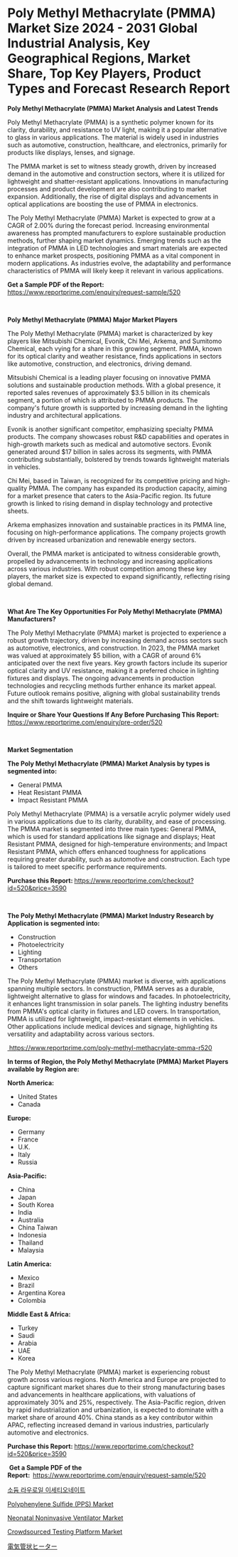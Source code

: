 <p><h1>Poly Methyl Methacrylate (PMMA) Market Size 2024 - 2031 Global Industrial Analysis, Key Geographical Regions, Market Share, Top Key Players, Product Types and Forecast Research Report</h1></p><p><strong>Poly Methyl Methacrylate (PMMA) Market Analysis and Latest Trends</strong></p>
<p><p>Poly Methyl Methacrylate (PMMA) is a synthetic polymer known for its clarity, durability, and resistance to UV light, making it a popular alternative to glass in various applications. The material is widely used in industries such as automotive, construction, healthcare, and electronics, primarily for products like displays, lenses, and signage. </p><p>The PMMA market is set to witness steady growth, driven by increased demand in the automotive and construction sectors, where it is utilized for lightweight and shatter-resistant applications. Innovations in manufacturing processes and product development are also contributing to market expansion. Additionally, the rise of digital displays and advancements in optical applications are boosting the use of PMMA in electronics.</p><p>The Poly Methyl Methacrylate (PMMA) Market is expected to grow at a CAGR of 2.00% during the forecast period. Increasing environmental awareness has prompted manufacturers to explore sustainable production methods, further shaping market dynamics. Emerging trends such as the integration of PMMA in LED technologies and smart materials are expected to enhance market prospects, positioning PMMA as a vital component in modern applications. As industries evolve, the adaptability and performance characteristics of PMMA will likely keep it relevant in various applications.</p></p>
<p><strong>Get a Sample PDF of the Report:&nbsp;</strong> <a href="https://www.reportprime.com/enquiry/request-sample/520">https://www.reportprime.com/enquiry/request-sample/520</a></p>
<p>&nbsp;</p>
<p><strong>Poly Methyl Methacrylate (PMMA) Major Market Players</strong></p>
<p><p>The Poly Methyl Methacrylate (PMMA) market is characterized by key players like Mitsubishi Chemical, Evonik, Chi Mei, Arkema, and Sumitomo Chemical, each vying for a share in this growing segment. PMMA, known for its optical clarity and weather resistance, finds applications in sectors like automotive, construction, and electronics, driving demand.</p><p>Mitsubishi Chemical is a leading player focusing on innovative PMMA solutions and sustainable production methods. With a global presence, it reported sales revenues of approximately $3.5 billion in its chemicals segment, a portion of which is attributed to PMMA products. The company's future growth is supported by increasing demand in the lighting industry and architectural applications.</p><p>Evonik is another significant competitor, emphasizing specialty PMMA products. The company showcases robust R&D capabilities and operates in high-growth markets such as medical and automotive sectors. Evonik generated around $17 billion in sales across its segments, with PMMA contributing substantially, bolstered by trends towards lightweight materials in vehicles.</p><p>Chi Mei, based in Taiwan, is recognized for its competitive pricing and high-quality PMMA. The company has expanded its production capacity, aiming for a market presence that caters to the Asia-Pacific region. Its future growth is linked to rising demand in display technology and protective sheets.</p><p>Arkema emphasizes innovation and sustainable practices in its PMMA line, focusing on high-performance applications. The company projects growth driven by increased urbanization and renewable energy sectors.</p><p>Overall, the PMMA market is anticipated to witness considerable growth, propelled by advancements in technology and increasing applications across various industries. With robust competition among these key players, the market size is expected to expand significantly, reflecting rising global demand.</p></p>
<p>&nbsp;</p>
<p><strong>What Are The Key Opportunities For Poly Methyl Methacrylate (PMMA) Manufacturers?</strong></p>
<p><p>The Poly Methyl Methacrylate (PMMA) market is projected to experience a robust growth trajectory, driven by increasing demand across sectors such as automotive, electronics, and construction. In 2023, the PMMA market was valued at approximately $5 billion, with a CAGR of around 6% anticipated over the next five years. Key growth factors include its superior optical clarity and UV resistance, making it a preferred choice in lighting fixtures and displays. The ongoing advancements in production technologies and recycling methods further enhance its market appeal. Future outlook remains positive, aligning with global sustainability trends and the shift towards lightweight materials.</p></p>
<p><strong>Inquire or Share Your Questions If Any Before Purchasing This Report:</strong> <a href="https://www.reportprime.com/enquiry/pre-order/520">https://www.reportprime.com/enquiry/pre-order/520</a></p>
<p>&nbsp;</p>
<p><strong>Market Segmentation</strong></p>
<p><strong>The Poly Methyl Methacrylate (PMMA) Market Analysis by types is segmented into:</strong></p>
<p><ul><li>General PMMA</li><li>Heat Resistant PMMA</li><li>Impact Resistant PMMA</li></ul></p>
<p><p>Poly Methyl Methacrylate (PMMA) is a versatile acrylic polymer widely used in various applications due to its clarity, durability, and ease of processing. The PMMA market is segmented into three main types: General PMMA, which is used for standard applications like signage and displays; Heat Resistant PMMA, designed for high-temperature environments; and Impact Resistant PMMA, which offers enhanced toughness for applications requiring greater durability, such as automotive and construction. Each type is tailored to meet specific performance requirements.</p></p>
<p><strong>Purchase this Report:&nbsp;</strong><a href="https://www.reportprime.com/checkout?id=520&price=3590">https://www.reportprime.com/checkout?id=520&price=3590</a></p>
<p>&nbsp;</p>
<p><strong>The Poly Methyl Methacrylate (PMMA) Market Industry Research by Application is segmented into:</strong></p>
<p><ul><li>Construction</li><li>Photoelectricity</li><li>Lighting</li><li>Transportation</li><li>Others</li></ul></p>
<p><p>The Poly Methyl Methacrylate (PMMA) market is diverse, with applications spanning multiple sectors. In construction, PMMA serves as a durable, lightweight alternative to glass for windows and facades. In photoelectricity, it enhances light transmission in solar panels. The lighting industry benefits from PMMA's optical clarity in fixtures and LED covers. In transportation, PMMA is utilized for lightweight, impact-resistant elements in vehicles. Other applications include medical devices and signage, highlighting its versatility and adaptability across various sectors.</p></p>
<p><a href="https://www.reportprime.com/poly-methyl-methacrylate-pmma-r520">&nbsp;https://www.reportprime.com/poly-methyl-methacrylate-pmma-r520</a></p>
<p><strong>In terms of Region, the Poly Methyl Methacrylate (PMMA) Market Players available by Region are:</strong></p>
<p>
    <p> <strong> North America: </strong>
        <ul>
            <li>United States</li>
            <li>Canada</li>
        </ul>
        </p> 
    <p> <strong> Europe: </strong>
        <ul>
            <li>Germany</li>
            <li>France</li>
            <li>U.K.</li>
            <li>Italy</li>
            <li>Russia</li>
        </ul>
        </p> 
    <p> <strong> Asia-Pacific: </strong>
        <ul>
            <li>China</li>
            <li>Japan</li>
            <li>South Korea</li>
            <li>India</li>
            <li>Australia</li>
            <li>China Taiwan</li>
            <li>Indonesia</li>
            <li>Thailand</li>
            <li>Malaysia</li>
        </ul>
        </p> 
    <p> <strong> Latin America: </strong>
        <ul>
            <li>Mexico</li>
            <li>Brazil</li>
            <li>Argentina Korea</li>
            <li>Colombia</li>
        </ul>
        </p> 
    <p> <strong> Middle East & Africa: </strong>
        <ul>
            <li>Turkey</li>
            <li>Saudi</li>
            <li>Arabia</li>
            <li>UAE</li>
            <li>Korea</li>
        </ul>
    </p>
    </p>
<p><p>The Poly Methyl Methacrylate (PMMA) market is experiencing robust growth across various regions. North America and Europe are projected to capture significant market shares due to their strong manufacturing bases and advancements in healthcare applications, with valuations of approximately 30% and 25%, respectively. The Asia-Pacific region, driven by rapid industrialization and urbanization, is expected to dominate with a market share of around 40%. China stands as a key contributor within APAC, reflecting increased demand in various industries, particularly automotive and electronics.</p></p>
<p><strong>Purchase this Report: </strong><a href="https://www.reportprime.com/checkout?id=520&price=3590">https://www.reportprime.com/checkout?id=520&price=3590</a></p>
<p>&nbsp;<strong>Get a Sample PDF of the Report:&nbsp;&nbsp;</strong><a href="https://www.reportprime.com/enquiry/request-sample/520">https://www.reportprime.com/enquiry/request-sample/520</a></p>
<p><strong></strong></p>
<p><p><a href="https://medium.com/@nazminrahman651/%EA%B8%80%EB%A1%9C%EB%B2%8C-%EB%82%98%ED%8A%B8%EB%A5%A8-%EB%9D%BC%EC%9A%B0%EB%A1%9C%EC%9D%BC-%EC%9D%B4%EC%84%B8%ED%83%80%EC%9D%B4%EC%98%A4%EB%84%A4-%EC%8B%9C%EC%9E%A5-%EB%8F%99%ED%96%A5-%EC%98%88%EC%B8%A1-%EB%B0%8F-%EC%8B%9C%EC%9E%A5-%EC%A0%84%EB%9E%B5-%EB%B6%84%EC%84%9D-2024-2031-b74c9ada0b9a">소듐 라우로일 이세티오네이트</a></p><p><a href="https://github.com/dringals/Market-Research-Report-List-5/blob/main/polyphenylene-sulfide-pps-market.md">Polyphenylene Sulfide (PPS) Market</a></p><p><a href="https://issuu.com/reportprime-2/docs/neonatal-noninvasive-ventilator-mar_0cba883e9b72d2">Neonatal Noninvasive Ventilator Market</a></p><p><a href="https://medium.com/@randaarks98078567/global-crowdsourced-testing-platform-market-opportunities-and-market-challenges-2024-2031-bd081c34362d?postPublishedType=initial">Crowdsourced Testing Platform Market</a></p><p><a href="https://medium.com/@raap8632/%E9%9B%BB%E6%B0%97%E3%83%81%E3%83%A5%E3%83%BC%E3%83%96%E3%83%92%E3%83%BC%E3%82%BF%E3%83%BC%E5%B8%82%E5%A0%B4%E3%81%AE%E6%B7%B1%E3%81%84%E8%AA%BF%E6%9F%BB-%E3%81%9D%E3%81%AE%E5%8B%95%E5%90%91-%E5%B8%82%E5%A0%B4%E3%82%BB%E3%82%B0%E3%83%A1%E3%83%B3%E3%83%86%E3%83%BC%E3%82%B7%E3%83%A7%E3%83%B3-%E7%AB%B6%E4%BA%89%E5%88%86%E6%9E%90-db84d7c3745d">電気管状ヒーター</a></p></p>